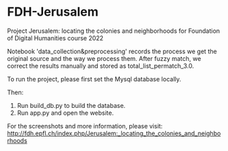 # FDH-Jerusalem
Project Jerusalem: locating the colonies and neighborhoods for Foundation of Digital Humanities course 2022

Notebook 'data_collection&preprocessing' records the process we get the original source and the way we process them. After fuzzy match, we correct the results manually and stored as total_list_permatch_3.0.

To run the project, please first set the Mysql database locally.

Then:
1. Run build_db.py to build the database.
2. Run app.py and open the website.

For the screenshots and more information, please visit: http://fdh.epfl.ch/index.php/Jerusalem:_locating_the_colonies_and_neighborhoods
